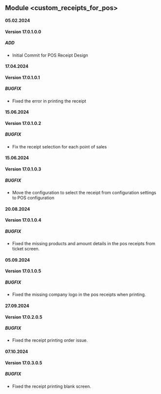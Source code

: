 ## Module <custom_receipts_for_pos>

#### 05.02.2024
#### Version 17.0.1.0.0
##### ADD
- Initial Commit for POS Receipt Design

#### 17.04.2024
#### Version 17.0.1.0.1
##### BUGFIX
- Fixed the error in printing the receipt

#### 15.06.2024
#### Version 17.0.1.0.2
##### BUGFIX
- Fix the receipt selection for each point of sales

#### 15.06.2024
#### Version 17.0.1.0.3
##### BUGFIX
- Move the configuration to select the receipt from configuration settings to POS configuration


#### 20.08.2024
#### Version 17.0.1.0.4
##### BUGFIX
- Fixed the missing products and amount details in the pos receipts from ticket screen.

#### 05.09.2024
#### Version 17.0.1.0.5
##### BUGFIX
- Fixed the missing company logo in the pos receipts when printing.

#### 27.09.2024
#### Version 17.0.2.0.5
##### BUGFIX
- Fixed the receipt printing order issue.

#### 07.10.2024
#### Version 17.0.3.0.5
##### BUGFIX
- Fixed the receipt printing blank screen.

